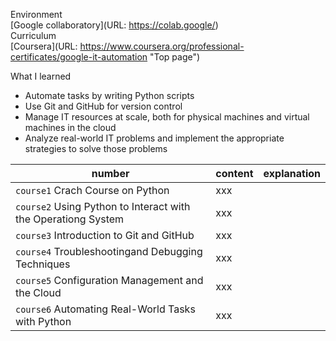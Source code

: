 Environment  
[Google collaboratory](URL: https://colab.google/)  
Curriculum  
[Coursera](URL: https://www.coursera.org/professional-certificates/google-it-automation "Top page")  

What I learned  
* Automate tasks by writing Python scripts
* Use Git and GitHub for version control
* Manage IT resources at scale, both for physical machines and virtual machines in the cloud 
* Analyze real-world IT problems and implement the appropriate strategies to solve those problems

|number|content|explanation|
|---|---|---|
| `course1` Crach Course on Python | xxx |
| `course2` Using Python to Interact with the Operationg System | xxx |
| `course3` Introduction to Git and GitHub | xxx |
| `course4` Troubleshootingand Debugging Techniques | xxx |
| `course5` Configuration Management and the Cloud | xxx |
| `course6` Automating Real-World Tasks with Python | xxx |
